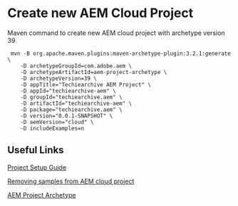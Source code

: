 # Create new AEM Cloud Project
Maven command to create new AEM cloud project with archetype version 39
```
 mvn -B org.apache.maven.plugins:maven-archetype-plugin:3.2.1:generate \
    -D archetypeGroupId=com.adobe.aem \
    -D archetypeArtifactId=aem-project-archetype \
    -D archetypeVersion=39 \
    -D appTitle="Techiearchive AEM Project" \
    -D appId="techiearchive-aem" \
    -D groupId="techiearchive.aem" \
    -D artifactId="techiearchive-aem" \
    -D package="techiearchive.aem" \
    -D version="0.0.1-SNAPSHOT" \
    -D aemVersion="cloud" \
    -D includeExamples=n
```
## Useful Links
[Project Setup Guide](https://experienceleague.adobe.com/en/docs/experience-manager-learn/getting-started-wknd-tutorial-develop/project-archetype/project-setup)

[Removing samples from AEM cloud project](https://experienceleague.adobe.com/en/docs/experience-manager-learn/cloud-service/developing/aem-projects/remove-samples)

[AEM Project Archetype](https://github.com/adobe/aem-project-archetype)

